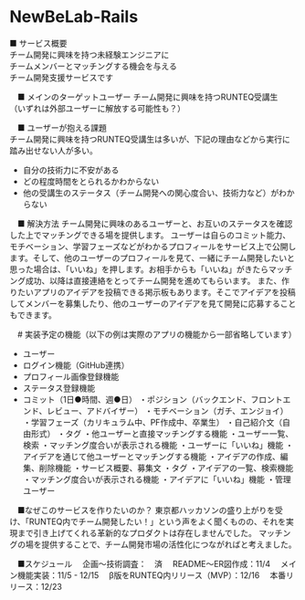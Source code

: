 # NewBeLab-Rails
■ サービス概要  
チーム開発に興味を持つ未経験エンジニアに   
チームメンバーとマッチングする機会を与える  
チーム開発支援サービスです  

　■ メインのターゲットユーザー 
チーム開発に興味を持つRUNTEQ受講生  
（いずれは外部ユーザーに解放する可能性も？）  
  
　■ ユーザーが抱える課題  
チーム開発に興味を持つRUNTEQ受講生は多いが、下記の理由などから実行に踏み出せない人が多い。  
- 自分の技術力に不安がある
- どの程度時間をとられるかわからない
- 他の受講生のステータス（チーム開発への関心度合い、技術力など）がわからない

　■ 解決方法
チーム開発に興味のあるユーザーと、お互いのステータスを確認した上でマッチングできる場を提供します。
ユーザーは自らのコミット能力、モチベーション、学習フェーズなどがわかるプロフィールをサービス上で公開します。そして、他のユーザーのプロフィールを見て、一緒にチーム開発したいと思った場合は、「いいね」を押します。お相手からも「いいね」がきたらマッチング成功、以降は直接連絡をとってチーム開発を進めてもらいます。
また、作りたいアプリのアイデアを投稿できる掲示板もあります。そこでアイデアを投稿してメンバーを募集したり、他のユーザーのアイデアを見て開発に応募することもできます。

　# 実装予定の機能（以下の例は実際のアプリの機能から一部省略しています）
- ユーザー
- ログイン機能（GitHub連携）
- プロフィール画像登録機能
- ステータス登録機能
- コミット（1日●時間、週●日）
		・ポジション（バックエンド、フロントエンド、レビュー、アドバイザー）
		・モチベーション（ガチ、エンジョイ）
		・学習フェーズ（カリキュラム中、PF作成中、卒業生）
		・自己紹介文（自由形式）
		・タグ
	・他ユーザーと直接マッチングする機能
		・ユーザー一覧、検索
			・マッチング度合いが表示される機能
		・ユーザーに「いいね」機能
	・アイデアを通じて他ユーザーとマッチングする機能
		・アイデアの作成、編集、削除機能
			・サービス概要、募集文
			・タグ
		・アイデアの一覧、検索機能
			・マッチング度合いが表示される機能
		・アイデアに「いいね」機能
・管理ユーザー

　■なぜこのサービスを作りたいのか？
東京都ハッカソンの盛り上がりを受け、「RUNTEQ内でチーム開発したい！」という声をよく聞くものの、それを実現まで引き上げてくれる革新的なプロダクトは存在しませんでした。
マッチングの場を提供することで、チーム開発市場の活性化につながればと考えました。

　■スケジュール
　企画〜技術調査：　済
　README〜ER図作成：11/4
　メイン機能実装：11/5 - 12/15
　β版をRUNTEQ内リリース（MVP）：12/16
　本番リリース：12/23
